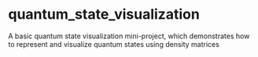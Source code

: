 # quantum_state_visualization
A basic quantum state visualization mini-project, which demonstrates how to represent and visualize quantum states using density matrices
